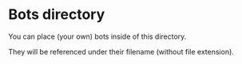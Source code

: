 # Bots directory

You can place (your own) bots inside of this directory.

They will be referenced under their filename (without file extension).
